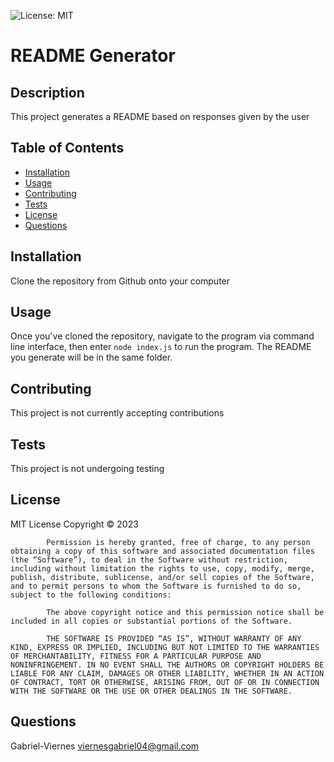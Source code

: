 
![License: MIT](https://img.shields.io/badge/License-MIT-yellow.svg)

# README Generator

## Description

This project generates a README based on responses given by the user

## Table of Contents

- [Installation](#Installation)
- [Usage](#Usage)
- [Contributing](#Contributing)
- [Tests](#Tests)
- [License](#License)
- [Questions](#Questions)

## Installation

Clone the repository from Github onto your computer

## Usage

Once you've cloned the repository, navigate to the program via command line interface, then enter ```node index.js``` to run the program. The README you generate will be in the same folder.

## Contributing

This project is not currently accepting contributions

## Tests

This project is not undergoing testing

## License

MIT License
Copyright © 2023

            Permission is hereby granted, free of charge, to any person obtaining a copy of this software and associated documentation files (the “Software”), to deal in the Software without restriction, including without limitation the rights to use, copy, modify, merge, publish, distribute, sublicense, and/or sell copies of the Software, and to permit persons to whom the Software is furnished to do so, subject to the following conditions:
            
            The above copyright notice and this permission notice shall be included in all copies or substantial portions of the Software.
            
            THE SOFTWARE IS PROVIDED “AS IS”, WITHOUT WARRANTY OF ANY KIND, EXPRESS OR IMPLIED, INCLUDING BUT NOT LIMITED TO THE WARRANTIES OF MERCHANTABILITY, FITNESS FOR A PARTICULAR PURPOSE AND NONINFRINGEMENT. IN NO EVENT SHALL THE AUTHORS OR COPYRIGHT HOLDERS BE LIABLE FOR ANY CLAIM, DAMAGES OR OTHER LIABILITY, WHETHER IN AN ACTION OF CONTRACT, TORT OR OTHERWISE, ARISING FROM, OUT OF OR IN CONNECTION WITH THE SOFTWARE OR THE USE OR OTHER DEALINGS IN THE SOFTWARE.

## Questions

Gabriel-Viernes
viernesgabriel04@gmail.com
            
